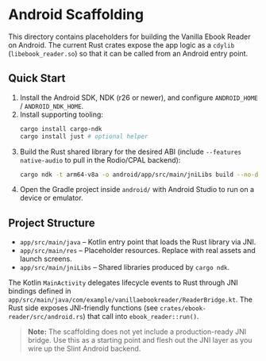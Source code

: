 # Android Scaffolding

This directory contains placeholders for building the Vanilla Ebook Reader on Android. The current Rust crates expose the app logic as a `cdylib` (`libebook_reader.so`) so that it can be called from an Android entry point.

## Quick Start

1. Install the Android SDK, NDK (r26 or newer), and configure `ANDROID_HOME` / `ANDROID_NDK_HOME`.
2. Install supporting tooling:
   ```bash
   cargo install cargo-ndk
   cargo install just # optional helper
   ```
3. Build the Rust shared library for the desired ABI (include `--features native-audio` to pull in the Rodio/CPAL backend):
   ```bash
   cargo ndk -t arm64-v8a -o android/app/src/main/jniLibs build --no-default-features --features native-audio
   ```
4. Open the Gradle project inside `android/` with Android Studio to run on a device or emulator.

## Project Structure

- `app/src/main/java` – Kotlin entry point that loads the Rust library via JNI.
- `app/src/main/res` – Placeholder resources. Replace with real assets and launch screens.
- `app/src/main/jniLibs` – Shared libraries produced by `cargo ndk`.

The Kotlin `MainActivity` delegates lifecycle events to Rust through JNI bindings defined in `app/src/main/java/com/example/vanillaebookreader/ReaderBridge.kt`. The Rust side exposes JNI-friendly functions (see `crates/ebook-reader/src/android.rs`) that call into `ebook_reader::run()`.

> **Note:** The scaffolding does not yet include a production-ready JNI bridge. Use this as a starting point and flesh out the JNI layer as you wire up the Slint Android backend.

